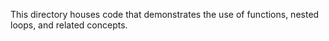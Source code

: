 This directory houses code that demonstrates the use of functions, nested loops, and related concepts.
